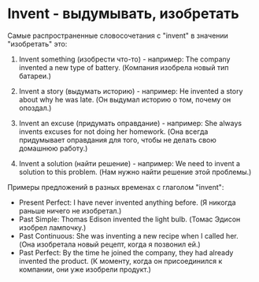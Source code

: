 # Invent - выдумывать, изобретать

Самые распространенные словосочетания с "invent" в значении "изобретать" это:

1. Invent something (изобрести что-то) - например: The company invented a new type of battery. (Компания изобрела новый тип батареи.)

2. Invent a story (выдумать историю) - например: He invented a story about why he was late. (Он выдумал историю о том, почему он опоздал.)

3. Invent an excuse (придумать оправдание) - например: She always invents excuses for not doing her homework. (Она всегда придумывает оправдания для того, чтобы не делать свою домашнюю работу.)

4. Invent a solution (найти решение) - например: We need to invent a solution to this problem. (Нам нужно найти решение этой проблемы.)

Примеры предложений в разных временах с глаголом "invent":

- Present Perfect: I have never invented anything before. (Я никогда раньше ничего не изобретал.)
- Past Simple: Thomas Edison invented the light bulb. (Томас Эдисон изобрел лампочку.)
- Past Continuous: She was inventing a new recipe when I called her. (Она изобретала новый рецепт, когда я позвонил ей.)
- Past Perfect: By the time he joined the company, they had already invented the product. (К моменту, когда он присоединился к компании, они уже изобрели продукт.)
